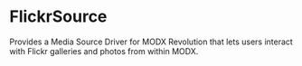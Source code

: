 FlickrSource
============

Provides a Media Source Driver for MODX Revolution that lets users interact with Flickr galleries and photos from within MODX.

